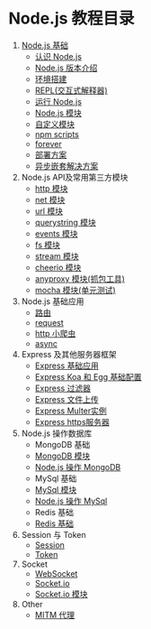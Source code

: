 # Node.js 教程目录

1. [Node.js 基础](https://github.com/wscats/node-tutorial/tree/master/tutorial/base)
    - [认识 Node.js](https://github.com/wscats/node-tutorial/tree/master/tutorial/basics#认识Node.js)
    - [Node.js 版本介绍](https://github.com/wscats/node-tutorial/tree/master/tutorial/basics#版本介绍)
    - [环境搭建](https://github.com/wscats/node-tutorial/tree/master/tutorial/basics#环境搭建)
    - [REPL(交互式解释器)](https://github.com/wscats/node-tutorial/tree/master/tutorial/basics#REPL(交互式解释器))
    - [运行 Node.js](https://github.com/wscats/node-tutorial/tree/master/tutorial/basics#运行Node.js)
    - [Node.js 模块](https://github.com/wscats/node-tutorial/tree/master/tutorial/basics#Node.js模块)
    - [自定义模块](https://github.com/wscats/node-tutorial/tree/master/tutorial/basics#自定义模块)
    - [npm scripts](https://github.com/wscats/node-tutorial/tree/master/tutorial/basics#npm)
    - [forever](https://github.com/wscats/node-tutorial/tree/master/tutorial/basics#forever)
    - [部署方案](https://github.com/Wscats/node-tutorial/issues/43)
    - [异步嵌套解决方案](https://github.com/Wscats/node-tutorial/issues/12)
2. Node.js API及常用第三方模块
    - [http 模块](https://github.com/wscats/node-tutorial/tree/master/tutorial/http)
    - [net 模块](https://github.com/wscats/node-tutorial/tree/master/tutorial/net)
    - [url 模块](https://github.com/wscats/node-tutorial/tree/master/tutorial/url)
    - [querystring 模块](https://github.com/wscats/node-tutorial/tree/master/tutorial/querystring)
    - [events 模块](https://github.com/wscats/node-tutorial/tree/master/tutorial/events)
    - [fs 模块](https://github.com/wscats/node-tutorial/tree/master/tutorial/fs)
    - [stream 模块](https://github.com/wscats/node-tutorial/tree/master/tutorial/stream)
    - [cheerio 模块](https://github.com/Wscats/node-tutorial/issues/9)
    - [anyproxy 模块(抓包工具)](https://github.com/Wscats/node-tutorial/issues/26)
    - [mocha 模块(单元测试)](https://github.com/Wscats/node-tutorial/tree/master/mocha)
3. Node.js 基础应用
    - [路由](https://github.com/wscats/node-tutorial/tree/master/tutorial/router)
    - [request](https://github.com/wscats/node-tutorial/tree/master/tutorial/request)
    - [http 小爬虫](https://github.com/wscats/node-tutorial/tree/master/tutorial/spider)
    - [async](https://github.com/wscats/node-tutorial/tree/master/tutorial/async)
4. Express 及其他服务器框架
    - [Express 基础应用](https://github.com/wscats/node-tutorial/tree/master/tutorial/express)
    - [Express Koa 和 Egg 基础配置](https://github.com/Wscats/node-tutorial/issues/8)
    - [Express 过滤器](https://github.com/wscats/node-tutorial/tree/master/tutorial/express/use)
    - [Express 文件上传](https://github.com/wscats/node-tutorial/tree/master/tutorial/express/multer)
    - [Express Multer实例](https://github.com/Wscats/node-tutorial/tree/master/uploadFiles)
    - [Express https服务器](https://github.com/Wscats/node-tutorial/tree/master/server/httpsServer)
5. Node.js 操作数据库
    - MongoDB 基础
    - [MongoDB 模块](https://github.com/Wscats/node-tutorial/issues/20)
    - [Node.js 操作 MongoDB](https://github.com/wscats/node-tutorial/tree/master/tutorial/express/db)
    - MySql 基础
    - [MySql 模块](https://github.com/Wscats/node-tutorial/issues/6)
    - [Node.js 操作 MySql](https://github.com/wscats/node-tutorial/tree/master/tutorial/express/db)
    - Redis 基础
    - [Redis 基础](https://github.com/Wscats/node-tutorial/issues/31)
6. Session 与 Token
    - [Session](https://github.com/wscats/node-tutorial/tree/master/tutorial/session)
    - [Token](https://github.com/wscats/node-tutorial/tree/master/tutorial/token)
7. Socket 
    - [WebSocket](https://github.com/wscats/node-tutorial/tree/master/tutorial/websocket)
    - [Socket.io](https://github.com/wscats/node-tutorial/tree/master/tutorial/socketio)
    - [Socket.io 模块](https://github.com/Wscats/node-tutorial/issues/7)
7. Other
    - [MITM 代理](https://github.com/Wscats/node-tutorial/tree/master/middlewareAgent/browserAgent)
